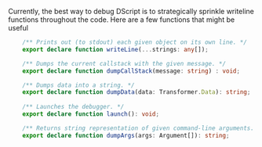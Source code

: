 Currently, the best way to debug DScript is to strategically sprinkle writeline functions throughout the code. 
Here are a few functions that might be useful

```ts
    /** Prints out (to stdout) each given object on its own line. */
    export declare function writeLine(...strings: any[]);

    /** Dumps the current callstack with the given message. */
    export declare function dumpCallStack(message: string) : void;

    /** Dumps data into a string. */
    export declare function dumpData(data: Transformer.Data): string;
   
    /** Launches the debugger. */
    export declare function launch(): void;

    /** Returns string representation of given command-line arguments. This does not print to console*/
    export declare function dumpArgs(args: Argument[]): string;
```